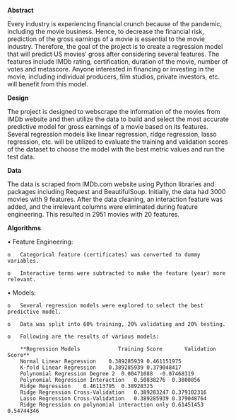 **Abstract**

Every industry is experiencing financial crunch because of the pandemic, including the movie business. Hence, to decrease the financial risk, prediction of the gross earnings of a movie is essential to the movie industry. Therefore, the goal of the project is to create a regression model that will predict US movies’ gross after considering several features. The features include IMDb rating, certification, duration of the movie, number of votes and metascore. Anyone interested in financing or investing in the movie, including individual producers, film studios, private investors, etc. will benefit from this model.

**Design**

The project is designed to webscrape the information of the movies from IMDb website and then utilize the data to build and select the most accurate predictive model for gross earnings of a movie based on its features. Several regression models like linear regression, ridge regression, lasso regression, etc. will be utilized to evaluate the training and validation scores of the dataset to choose the model with the best metric values and run the test data.

**Data**

The data is scraped from IMDb.com website using Python libraries and packages including Request and BeautifulSoup. Initially, the data had 3000 movies with 9 features. After the data cleaning, an interaction feature was added, and the irrelevant columns were eliminated during feature engineering. This resulted in 2951 movies with 20 features.  


**Algorithms**

  •	Feature Engineering: 
  
    o	Categorical feature (certificates) was converted to dummy variables.
    
    o	Interactive terms were subtracted to make the feature (year) more relevant.

  •	Models:
  
    o	Several regression models were explored to select the best predictive model. 
    
    o	Data was split into 60% training, 20% validating and 20% testing.
    
    o	Following are the results of various models:

        **Regression Models            Training Score	    Validation Score**
        Normal Linear Regression	0.389285939	0.461151975
        K-fold Linear Regression	0.389285939	0.379048417
        Polynomial Regression Degree 2	0.00471088	-0.07468319
        Polynomial Regression Interaction	0.50838276	0.3800856
        Ridge Regression	0.46113795	0.38928325
        Ridge Regression Cross-Validation	0.389283247	0.379102316
        Lasso Regression Cross-Validation	0.389285939	0.379048764
        Ridge Regression on polynomial interaction only	0.61451453	0.54744346


